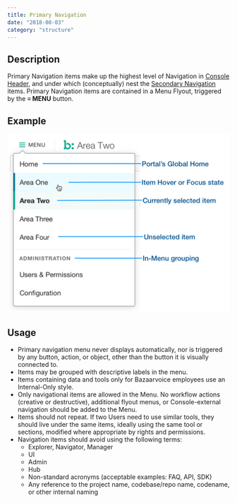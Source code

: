 ```yaml
---
title: Primary Navigation
date: "2018-08-03"
category: "structure"
---
```


## Description
Primary Navigation items make up the highest level of Navigation in [Console Header](../), and under which (conceptually) nest the [Secondary Navigation](../secondary-nav) items. Primary Navigation items are contained in a Menu Flyout, triggered by the  **≡ MENU**  button.

## Example
![An example of the Primary Navigation Menu](../content/2x/primary-menu.png "An example of the Primary Navigation Menu")


## Usage
* Primary navigation menu never displays automatically, nor is triggered by any button, action, or object, other than the button it is visually connected to.
* Items may be grouped with descriptive labels in the menu.
* Items containing data and tools only for Bazaarvoice employees use an Internal-Only style.
* Only navigational items are allowed in the Menu. No workflow actions (creative or destructive), additional flyout menus, or Console-external navigation should be added to the Menu. 
* Items should not repeat. If two Users need to use similar tools, they should live under the same items, ideally using the same tool or sections, modified where appropriate by rights and permissions.
* Navigation items should avoid using the following terms:
    * Explorer, Navigator, Manager
    * UI
    * Admin
    * Hub
    * Non-standard acronyms (acceptable examples: FAQ, API, SDK)
    * Any reference to the project name, codebase/repo name, codename, or other internal naming 